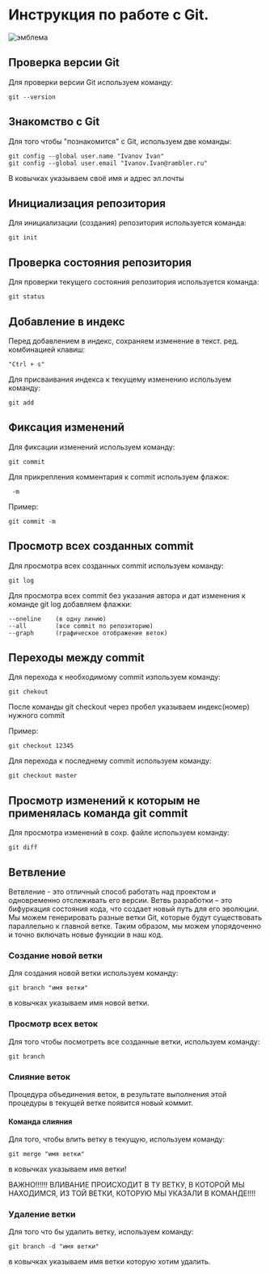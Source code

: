 # **Инструкция по работе с Git.**

![эмблема](git.jpg)

## Проверка версии Git

Для проверки версии Git используем команду:

    git --version

## Знакомство с Git

Для того чтобы "познакомится" с Git, используем две команды:

    git config --global user.name "Ivanov Ivan"
    git config --global user.email "Ivanov.Ivan@rambler.ru"

В ковычках указываем своё имя и адрес эл.почты     

## Инициализация репозитория

Для инициализации (создания) репозитория используется команда:

    git init

## Проверка состояния репозитория

Для проверки текущего состояния репозитория используется команда: 

    git status

## Добавление в индекс

Перед добавлением в индекс, сохраняем изменение в текст. ред. комбинацией клавиш: 
    
    "Ctrl + s"

Для присваивания индекса к текущему изменению используем команду:

    git add

## Фиксация изменений

Для фиксации изменений используем команду:

    git commit

Для прикрепления комментария к commit используем флажок:

     -m

Пример:

    git commit -m

## Просмотр всех созданных commit 

Для просмотра всех созданных commit используем команду:

    git log

Для просмотра всех commit без указания автора и дат изменения к команде git log добавляем флажки:

    --oneline    (в одну линию)
    --all        (все commit по репозиторию)
    --graph      (графическое отображение веток)

 ## Переходы между commit 

Для перехода к необходимому commit изпользуем команду:

    git chekout

После команды git checkout через пробел указываем индекс(номер) нужного commit

Пример:

    git checkout 12345

Для перехода к последнему commit используем команду:

    git checkout master

## Просмотр изменений к которым не применялась команда git commit

Для просмотра изменений в сохр. файле используем команду:

    git diff

## Ветвление

Ветвление - это отличный способ работать над проектом и одновременно отслеживать его версии. Ветвь разработки – это бифуркация состояния кода, что создает новый путь для его эволюции. Мы можем генерировать разные ветки Git, которые будут существовать параллельно к главной ветке. Таким образом, мы можем упорядоченно и точно включать новые функции в наш код.

### Создание новой ветки

Для создания новой ветки используем команду:

    git branch "имя ветки"

в ковычках указываем имя новой ветки.

### Просмотр всех веток

Для того чтобы посмотреть все созданные ветки, используем команду:

    git branch
    

### Слияние веток

Процедура объединения веток, в результате выполнения этой процедуры в текущей ветке появится новый коммит.

#### Команда слияния

Для того, чтобы влить ветку в текущую, используем команду:

    git merge "имя ветки"
в ковычках указываем имя ветки!

ВАЖНО!!!!!! ВЛИВАНИЕ ПРОИСХОДИТ В ТУ ВЕТКУ, В КОТОРОЙ МЫ НАХОДИМСЯ, ИЗ ТОЙ ВЕТКИ, КОТОРУЮ МЫ УКАЗАЛИ В КОМАНДЕ!!!!

### __Удаление ветки__

Для того что бы удалить ветку, используем команду:

    git branch -d "имя ветки"
в ковычках указываем имя ветки которую хотим удалить. 
